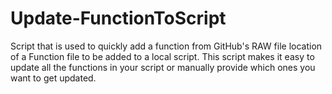# Update-FunctionToScript
Script that is used to quickly add a function from GitHub's RAW file location of a Function file to be added to a local script. This script makes it easy to update all the functions in your script or manually provide which ones you want to get updated. 